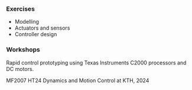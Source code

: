 ### Exercises 
- Modelling 
- Actuators and sensors
- Controller design

### Workshops 
Rapid control prototyping using Texas Instruments C2000 processors and DC motors.

MF2007 HT24 Dynamics and Motion Control at KTH, 2024
